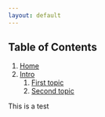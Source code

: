 ```yaml
---
layout: default
---
```


## Table of Contents
1. [Home](/index.md)
2. [Intro](/intro_specfem.md)
    1. [First topic](#first_topic)
    2. [Second topic](#second_topic)

This is a test
